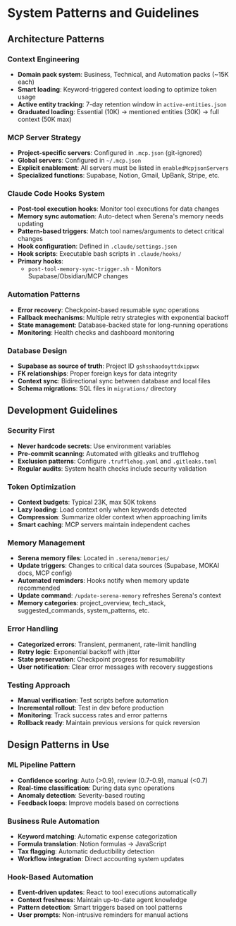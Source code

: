 # System Patterns and Guidelines

## Architecture Patterns

### Context Engineering
- **Domain pack system**: Business, Technical, and Automation packs (~15K each)
- **Smart loading**: Keyword-triggered context loading to optimize token usage
- **Active entity tracking**: 7-day retention window in `active-entities.json`
- **Graduated loading**: Essential (10K) → mentioned entities (30K) → full context (50K max)

### MCP Server Strategy
- **Project-specific servers**: Configured in `.mcp.json` (git-ignored)
- **Global servers**: Configured in `~/.mcp.json`
- **Explicit enablement**: All servers must be listed in `enabledMcpjsonServers`
- **Specialized functions**: Supabase, Notion, Gmail, UpBank, Stripe, etc.

### Claude Code Hooks System
- **Post-tool execution hooks**: Monitor tool executions for data changes
- **Memory sync automation**: Auto-detect when Serena's memory needs updating
- **Pattern-based triggers**: Match tool names/arguments to detect critical changes
- **Hook configuration**: Defined in `.claude/settings.json`
- **Hook scripts**: Executable bash scripts in `.claude/hooks/`
- **Primary hooks**:
  - `post-tool-memory-sync-trigger.sh` - Monitors Supabase/Obsidian/MCP changes

### Automation Patterns
- **Error recovery**: Checkpoint-based resumable sync operations
- **Fallback mechanisms**: Multiple retry strategies with exponential backoff
- **State management**: Database-backed state for long-running operations
- **Monitoring**: Health checks and dashboard monitoring

### Database Design
- **Supabase as source of truth**: Project ID `gshsshaodoyttdxippwx`
- **FK relationships**: Proper foreign keys for data integrity
- **Context sync**: Bidirectional sync between database and local files
- **Schema migrations**: SQL files in `migrations/` directory

## Development Guidelines

### Security First
- **Never hardcode secrets**: Use environment variables
- **Pre-commit scanning**: Automated with gitleaks and trufflehog
- **Exclusion patterns**: Configure `.trufflehog.yaml` and `.gitleaks.toml`
- **Regular audits**: System health checks include security validation

### Token Optimization
- **Context budgets**: Typical 23K, max 50K tokens
- **Lazy loading**: Load context only when keywords detected
- **Compression**: Summarize older context when approaching limits
- **Smart caching**: MCP servers maintain independent caches

### Memory Management
- **Serena memory files**: Located in `.serena/memories/`
- **Update triggers**: Changes to critical data sources (Supabase, MOKAI docs, MCP config)
- **Automated reminders**: Hooks notify when memory update recommended
- **Update command**: `/update-serena-memory` refreshes Serena's context
- **Memory categories**: project_overview, tech_stack, suggested_commands, system_patterns, etc.

### Error Handling
- **Categorized errors**: Transient, permanent, rate-limit handling
- **Retry logic**: Exponential backoff with jitter
- **State preservation**: Checkpoint progress for resumability
- **User notification**: Clear error messages with recovery suggestions

### Testing Approach
- **Manual verification**: Test scripts before automation
- **Incremental rollout**: Test in dev before production
- **Monitoring**: Track success rates and error patterns
- **Rollback ready**: Maintain previous versions for quick reversion

## Design Patterns in Use

### ML Pipeline Pattern
- **Confidence scoring**: Auto (>0.9), review (0.7-0.9), manual (<0.7)
- **Real-time classification**: During data sync operations
- **Anomaly detection**: Severity-based routing
- **Feedback loops**: Improve models based on corrections

### Business Rule Automation
- **Keyword matching**: Automatic expense categorization
- **Formula translation**: Notion formulas → JavaScript
- **Tax flagging**: Automatic deductibility detection
- **Workflow integration**: Direct accounting system updates

### Hook-Based Automation
- **Event-driven updates**: React to tool executions automatically
- **Context freshness**: Maintain up-to-date agent knowledge
- **Pattern detection**: Smart triggers based on tool patterns
- **User prompts**: Non-intrusive reminders for manual actions
